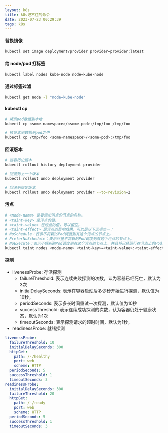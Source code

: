 ```yaml
---
layout: k8s
title: k8s记不住的命令
date: 2023-07-23 00:29:39
tags: k8s
---
```


#### 替换镜像
```sh
kubectl set image deployment/provider provider=provider:latest
```

#### 给 node/pod 打标签
```sh
kubectl label nodes kube-node node=kube-node
```

#### 通过标签过滤
```sh
kubectl get node -l "node=kube-node"
```

#### kubectl cp
```sh
# 拷贝pod数据到本地
kubectl cp <some-namespace>/<some-pod>:/tmp/foo /tmp/foo

# 拷贝本地数据到pod之中
kubectl cp /tmp/foo <some-namespace>/<some-pod>:/tmp/foo
```

#### 回滚版本
```sh
# 查看历史版本
kubectl rollout history deployment provider

# 回滚到上一个版本
kubectl rollout undo deployment provider

# 回滚到指定版本
kubectl rollout undo deployment provider --to-revision=2
```

#### 污点
```sh
# <node-name> 是要添加污点的节点的名称。
# <taint-key> 是污点的键。
# <taint-value> 是污点的值，可以留空。
# <taint-effect> 是污点的影响效果，可以是以下选项之一：
# NoSchedule：表示不将新的Pod调度到有这个污点的节点上。
# PreferNoSchedule：表示尽量不将新的Pod调度到有这个污点的节点上。
# NoExecute：表示不将新的Pod调度到有这个污点的节点上，并且将已经运行在节点上的Pod驱逐出节点（如果它们不匹配Pod的容忍度）。
kubectl taint nodes <node-name> <taint-key>=<taint-value>:<taint-effect>
```

#### 探测
* livenessProbe: 存活探测
    * failureThreshold: 表示连续失败探测的次数，认为容器已经死亡，默认为3次
    * initialDelaySeconds: 表示在容器启动后多少秒开始进行探测，默认值为10秒。
    * periodSeconds: 表示多长时间重试一次探测，默认值为10秒
    * successThreshold: 表示连续成功探测的次数，认为容器仍处于健康状态，默认为1次
    * timeoutSeconds: 表示探测请求的超时时间，默认为1秒。
* readinessProbe: 就绪探测
```yaml
livenessProbe:
  failureThreshold: 10
  initialDelaySeconds: 300
  httpGet:
    path: /-/healthy
    port: web
    scheme: HTTP
  periodSeconds: 5
  successThreshold: 1
  timeoutSeconds: 3
readinessProbe:
  initialDelaySeconds: 300
  failureThreshold: 20
  httpGet:
    path: /-/ready
    port: web
    scheme: HTTP
  periodSeconds: 5
  successThreshold: 1
  timeoutSeconds: 3
```
